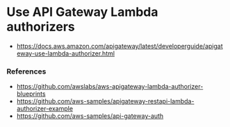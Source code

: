 # Use API Gateway Lambda authorizers
* https://docs.aws.amazon.com/apigateway/latest/developerguide/apigateway-use-lambda-authorizer.html

### References
* https://github.com/awslabs/aws-apigateway-lambda-authorizer-blueprints
* https://github.com/aws-samples/apigateway-restapi-lambda-authorizer-example
* https://github.com/aws-samples/api-gateway-auth

